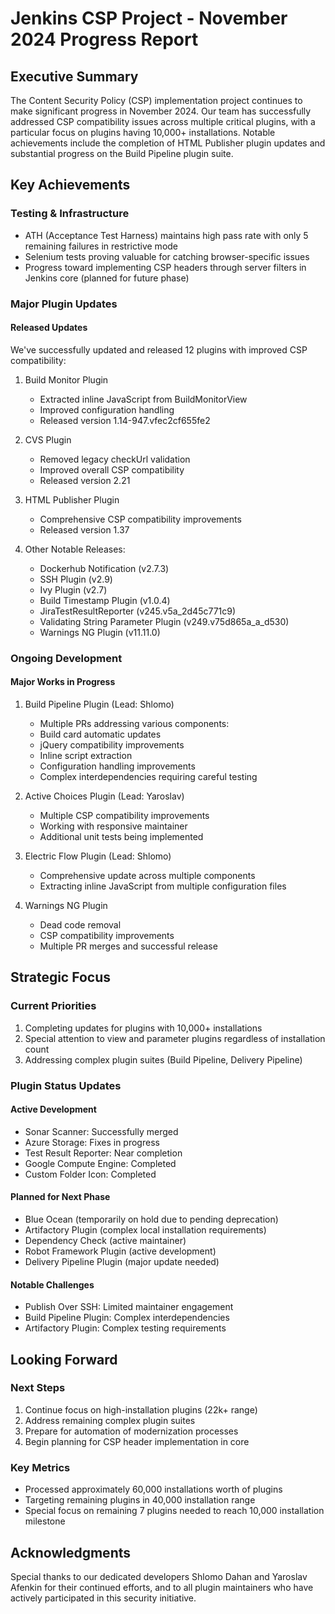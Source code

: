 # Jenkins CSP Project - November 2024 Progress Report

## Executive Summary
The Content Security Policy (CSP) implementation project continues to make significant progress in November 2024. Our team has successfully addressed CSP compatibility issues across multiple critical plugins, with a particular focus on plugins having 10,000+ installations. Notable achievements include the completion of HTML Publisher plugin updates and substantial progress on the Build Pipeline plugin suite.

## Key Achievements

### Testing & Infrastructure
- ATH (Acceptance Test Harness) maintains high pass rate with only 5 remaining failures in restrictive mode
- Selenium tests proving valuable for catching browser-specific issues
- Progress toward implementing CSP headers through server filters in Jenkins core (planned for future phase)

### Major Plugin Updates

#### Released Updates
We've successfully updated and released 12 plugins with improved CSP compatibility:

1. Build Monitor Plugin
   - Extracted inline JavaScript from BuildMonitorView
   - Improved configuration handling
   - Released version 1.14-947.vfec2cf655fe2

2. CVS Plugin
   - Removed legacy checkUrl validation
   - Improved overall CSP compatibility
   - Released version 2.21

3. HTML Publisher Plugin
   - Comprehensive CSP compatibility improvements
   - Released version 1.37

4. Other Notable Releases:
   - Dockerhub Notification (v2.7.3)
   - SSH Plugin (v2.9)
   - Ivy Plugin (v2.7)
   - Build Timestamp Plugin (v1.0.4)
   - JiraTestResultReporter (v245.v5a_2d45c771c9)
   - Validating String Parameter Plugin (v249.v75d865a_a_d530)
   - Warnings NG Plugin (v11.11.0)

### Ongoing Development

#### Major Works in Progress

1. Build Pipeline Plugin (Lead: Shlomo)
   - Multiple PRs addressing various components:
   - Build card automatic updates
   - jQuery compatibility improvements
   - Inline script extraction
   - Configuration handling improvements
   - Complex interdependencies requiring careful testing

2. Active Choices Plugin (Lead: Yaroslav)
   - Multiple CSP compatibility improvements
   - Working with responsive maintainer
   - Additional unit tests being implemented

3. Electric Flow Plugin (Lead: Shlomo)
   - Comprehensive update across multiple components
   - Extracting inline JavaScript from multiple configuration files

4. Warnings NG Plugin
   - Dead code removal
   - CSP compatibility improvements
   - Multiple PR merges and successful release

## Strategic Focus

### Current Priorities
1. Completing updates for plugins with 10,000+ installations
2. Special attention to view and parameter plugins regardless of installation count
3. Addressing complex plugin suites (Build Pipeline, Delivery Pipeline)

### Plugin Status Updates

#### Active Development
- Sonar Scanner: Successfully merged
- Azure Storage: Fixes in progress
- Test Result Reporter: Near completion
- Google Compute Engine: Completed
- Custom Folder Icon: Completed

#### Planned for Next Phase
- Blue Ocean (temporarily on hold due to pending deprecation)
- Artifactory Plugin (complex local installation requirements)
- Dependency Check (active maintainer)
- Robot Framework Plugin (active development)
- Delivery Pipeline Plugin (major update needed)

#### Notable Challenges
- Publish Over SSH: Limited maintainer engagement
- Build Pipeline Plugin: Complex interdependencies
- Artifactory Plugin: Complex testing requirements

## Looking Forward

### Next Steps
1. Continue focus on high-installation plugins (22k+ range)
2. Address remaining complex plugin suites
3. Prepare for automation of modernization processes
4. Begin planning for CSP header implementation in core

### Key Metrics
- Processed approximately 60,000 installations worth of plugins
- Targeting remaining plugins in 40,000 installation range
- Special focus on remaining 7 plugins needed to reach 10,000 installation milestone

## Acknowledgments
Special thanks to our dedicated developers Shlomo Dahan and Yaroslav Afenkin for their continued efforts, and to all plugin maintainers who have actively participated in this security initiative.
